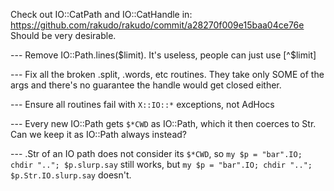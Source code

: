 Check out IO::CatPath and IO::CatHandle in:
https://github.com/rakudo/rakudo/commit/a28270f009e15baa04ce76e
Should be very desirable.


--- Remove IO::Path.lines($limit). It's useless, people can just use [^$limit]

--- Fix all the broken .split, .words, etc routines. They take only SOME of the args and there's no guarantee the handle would get closed either.

--- Ensure all routines fail with `X::IO::*` exceptions, not AdHocs


--- Every new IO::Path gets `$*CWD` as IO::Path, which it then coerces to Str.
Can we keep it as IO::Path always instead?


--- .Str of an IO path does not consider its `$*CWD`, so
`my $p = "bar".IO; chdir ".."; $p.slurp.say` still works, but
`my $p = "bar".IO; chdir ".."; $p.Str.IO.slurp.say` doesn't.

